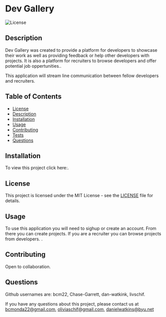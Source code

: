   # Dev Gallery

  ![License](https://img.shields.io/badge/license-MIT-brightgreen)

  
  ## Description
  
  Dev Gallery was created to provide a platform for developers to showcase their work as well as providing feedback or help other developers with projects. It is also a platform for recruiters to browse developers and offer potential job oppertunities..
  
  This application will stream line communication between fellow developers and recruiters.

   ## Table of Contents
  * [License](*license)
  * [Description](#description)
  * [Installation](#installation)
  * [Usage](#usage)
  * [Contributing](#contributing)
  * [Tests](#tests)
  * [Questions](#questions)
  
  ## Installation
  
  To view this project click here:.

  ## License
 
 This project is licensed under the MIT License - see the [LICENSE](LICENSE) file for details.

  
  ## Usage

  To use this application you will need to sighup or create an account. From there you can create projects. If you are a recruiter you can browse projects from developers. .

  ## Contributing
  Open to collaboration.
  ## Questions

  Github usernames are: bcm22, Chase-Garrett, dan-watkink, livschif.

  If you have any questions about this project, please contact us at bcmonda22@gmail.com, oliviaschif@gmail.com, danielwatkins@byu.net
  
  